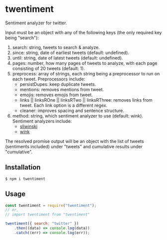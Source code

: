 # twentiment

Sentiment analyzer for twitter.

Input must be an object with any of the following keys (the only required key being "search"):

1. search: string, tweets to search & analyze.
2. since: string, date of earliest tweets (default: undefined).
3. until: string, date of latest tweets (default: undefined).
4. pages: number, how many pages of tweets to analyze, with each page consisting of 20 tweets (default: 1).
5. preprocess: array of strings, each string being a preprocessor to run on each tweet. Preprocessors include:
   - persistDupes: keep duplicate tweets.
   - mentions: removes mentions from tweet.
   - emojis: removes emojis from tweet.
   - links || linksROne || linksRTwo || linksRThree: removes links from tweet. Each link option is a different regex.
   - cleaner: improves spacing and sentence structure.
6. method: string, which sentiment analyzer to use (default: wink). Sentiment analyzers include:
   - [sliwinski](https://www.npmjs.com/package/sentiment)
   - [wink](https://www.npmjs.com/package/wink-sentiment)

The resolved promise output will be an object with the list of tweets (sentiments included) under "tweets" and cumulative results under "cumulative".

## Installation

```
$ npm i twentiment
```

## Usage

```javascript
const twentiment = require("twentiment");
// or,
// import twentiment from "twentiment"

twentiment({ search: "twitter" })
	.then((data) => console.log(data))
	.catch((err) => console.log(err));
```

